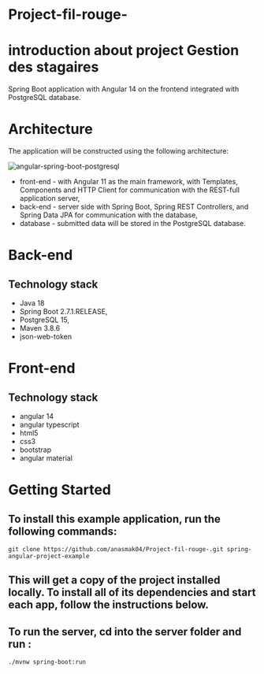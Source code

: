 # Project-fil-rouge-
# introduction about project  Gestion des stagaires
Spring Boot application with Angular 14 on the frontend integrated with PostgreSQL database.
# Architecture
The application will be constructed using the following architecture:

![angular-spring-boot-postgresql](https://user-images.githubusercontent.com/102997226/183085354-a4cf717a-564f-443c-b102-23223033c6a3.png)

<ul>
<li>
front-end - with Angular 11 as the main framework, with Templates, Components and HTTP Client for communication with the REST-full application server,
</li>
<li>back-end - server side with Spring Boot, Spring REST Controllers, and Spring Data JPA for communication with the database,
</li>
<li>database - submitted data will be stored in the PostgreSQL database.</li>
</ul>

# Back-end
<h2>Technology stack</h2>
<ul>
<li>  Java 18
</li>
  <li>Spring Boot 2.7.1.RELEASE,
</li>
<li>PostgreSQL 15,
</li>
<li>Maven 3.8.6
</li>
<li>json-web-token</li>
</ul>

# Front-end
<h2>Technology stack</h2>
  <ul>
  <li>angular 14</li>
  <li>angular typescript</li>
  <li>html5</li>
  <li>css3</li>
  <li>bootstrap</li>
  <li>angular material</li>
</ul>

# Getting Started
<h2>To install this example application, run the following commands: </h2>

````
git clone https://github.com/anasmak04/Project-fil-rouge-.git spring-angular-project-example

````

<h2>This will get a copy of the project installed locally. To install all of its dependencies and start each app, follow the instructions below.</h2>
<h2>To run the server, cd into the server folder and run : </h2>

````
./mvnw spring-boot:run
````

